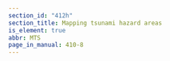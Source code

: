 ```yaml
---
section_id: "412h"
section_title: Mapping tsunami hazard areas
is_element: true
abbr: MTS
page_in_manual: 410-8
---
```

